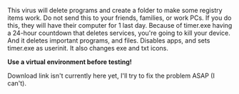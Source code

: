 This virus will delete programs and create a folder to make some registry items work.
Do not send this to your friends, families, or work PCs. If you do this, they will have their computer for 1 last day. Because of timer.exe having a 24-hour countdown that deletes services, you're going to kill your device. And it deletes important programs, and files.
Disables apps, and sets timer.exe as userinit. It also changes exe and txt icons.

**Use a virtual environment before testing!**


Download link isn't currently here yet, I'll try to fix the problem ASAP (I can't).
